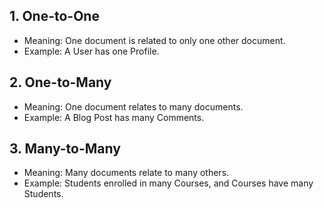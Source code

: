 ## 1. One-to-One
- Meaning: One document is related to only one other document.
- Example: A User has one Profile.

## 2. One-to-Many
- Meaning: One document relates to many documents.
- Example: A Blog Post has many Comments.

## 3. Many-to-Many
- Meaning: Many documents relate to many others.
- Example: Students enrolled in many Courses, and Courses have many Students.